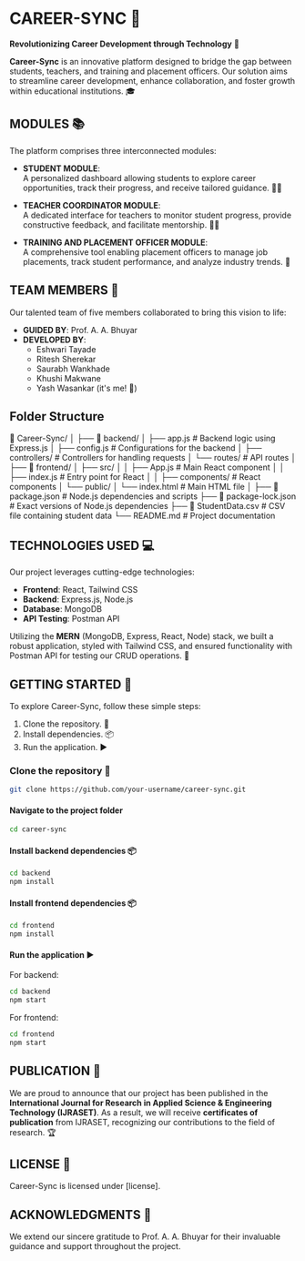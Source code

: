 
# CAREER-SYNC 🚀
**Revolutionizing Career Development through Technology** 🌟

**Career-Sync** is an innovative platform designed to bridge the gap between students, teachers, and training and placement officers. Our solution aims to streamline career development, enhance collaboration, and foster growth within educational institutions. 🎓

## MODULES 📚
The platform comprises three interconnected modules:

- **STUDENT MODULE**:  
  A personalized dashboard allowing students to explore career opportunities, track their progress, and receive tailored guidance. 🧑‍🎓

- **TEACHER COORDINATOR MODULE**:  
  A dedicated interface for teachers to monitor student progress, provide constructive feedback, and facilitate mentorship. 👩‍🏫

- **TRAINING AND PLACEMENT OFFICER MODULE**:  
  A comprehensive tool enabling placement officers to manage job placements, track student performance, and analyze industry trends. 💼

## TEAM MEMBERS 🤝
Our talented team of five members collaborated to bring this vision to life:

- **GUIDED BY**: Prof. A. A. Bhuyar  
- **DEVELOPED BY**:  
  + Eshwari Tayade  
  + Ritesh Sherekar  
  + Saurabh Wankhade  
  + Khushi Makwane  
  + Yash Wasankar (it's me! 🎉)

## Folder Structure

📁 Career-Sync/
│
├── 📁 backend/
│   ├── app.js           # Backend logic using Express.js
│   ├── config.js        # Configurations for the backend
│   ├── controllers/     # Controllers for handling requests
│   └── routes/          # API routes
│
├── 📁 frontend/
│   ├── src/
│   │   ├── App.js       # Main React component
│   │   ├── index.js     # Entry point for React
│   │   ├── components/  # React components
│   └── public/
│       └── index.html   # Main HTML file
│
├── 📄 package.json       # Node.js dependencies and scripts
├── 📄 package-lock.json  # Exact versions of Node.js dependencies
├── 📄 StudentData.csv    # CSV file containing student data
└── README.md             # Project documentation

## TECHNOLOGIES USED 💻
Our project leverages cutting-edge technologies:

- **Frontend**: React, Tailwind CSS  
- **Backend**: Express.js, Node.js  
- **Database**: MongoDB  
- **API Testing**: Postman API  

Utilizing the **MERN** (MongoDB, Express, React, Node) stack, we built a robust application, styled with Tailwind CSS, and ensured functionality with Postman API for testing our CRUD operations. 🔧


## GETTING STARTED 🚀
To explore Career-Sync, follow these simple steps:

1. Clone the repository. 🐙
2. Install dependencies. 📦
3. Run the application. ▶️

### Clone the repository 🐙

```bash
git clone https://github.com/your-username/career-sync.git
```
#### Navigate to the project folder
```bash
cd career-sync
```
#### Install backend dependencies 📦
```bash
cd backend
npm install
```
#### Install frontend dependencies 📦
```bash
cd frontend
npm install
```
#### Run the application ▶️
For backend:
```bash
cd backend
npm start
```
For frontend:
```bash
cd frontend
npm start
```

## PUBLICATION 📄
We are proud to announce that our project has been published in the **International Journal for Research in Applied Science & Engineering Technology (IJRASET)**. As a result, we will receive **certificates of publication** from IJRASET, recognizing our contributions to the field of research. 🏆



## LICENSE 📝
Career-Sync is licensed under [license].

## ACKNOWLEDGMENTS 🙏
We extend our sincere gratitude to Prof. A. A. Bhuyar for their invaluable guidance and support throughout the project.
